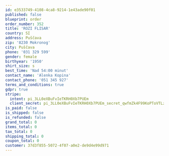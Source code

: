 ```yaml
---
id: e3533749-4108-4ca8-9214-1e43ade90f01
published: false
blueprint: order
order_number: 352
title: 'ROZI FLISAR'
country: SI
address: Puščava
zip: '8230 Mokronog'
city: Puščava
phone: '031 329 599'
gender: female
birthyear: '1950'
shirt_size: s
best_time: 'Nad 54:00 minut'
contact_name: 'Alenka Kopina'
contact_phone: '051 345 927'
terms_and_conditions: true
gdpr: true
stripe:
  intent: pi_3LL0eXBuFvIeTKRH0Xb7PUEm
  client_secret: pi_3LL0eXBuFvIeTKRH0Xb7PUEm_secret_qwfmZk4F99KoPToVTLz3veTCB
is_paid: false
is_shipped: false
is_refunded: false
grand_total: 0
items_total: 0
tax_total: 0
shipping_total: 0
coupon_total: 0
customer: 37d3f855-5072-4f07-a0e2-de9d4e99d971
---
```


